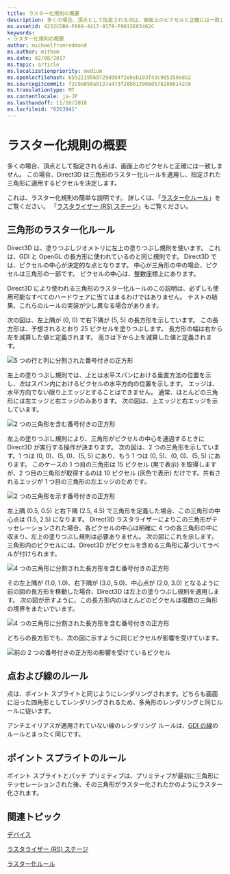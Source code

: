 ```yaml
---
title: ラスター化規則の概要
description: 多くの場合、頂点として指定される点は、画面上のピクセルと正確には一致しません。 この場合、Direct3D は三角形のラスター化ルールを適用し、指定された三角形に適用するピクセルを決定します。
ms.assetid: 4232CDBA-F669-4417-9378-F9013E83462C
keywords:
- ラスター化規則の概要
author: michaelfromredmond
ms.author: mithom
ms.date: 02/08/2017
ms.topic: article
ms.localizationpriority: medium
ms.openlocfilehash: 65522195b9729ddd4f2ebeb193f43c905359eda2
ms.sourcegitcommit: f2c9a050a9137a473f28b613968d5782866142c6
ms.translationtype: MT
ms.contentlocale: ja-JP
ms.lasthandoff: 11/10/2018
ms.locfileid: "6263941"
---
```

# <a name="introduction-to-rasterization-rules"></a>ラスター化規則の概要


多くの場合、頂点として指定される点は、画面上のピクセルと正確には一致しません。 この場合、Direct3D は三角形のラスター化ルールを適用し、指定された三角形に適用するピクセルを決定します。

これは、ラスター化規則の簡単な説明です。 詳しくは、「[ラスター化ルール](rasterization-rules.md)」をご覧ください。 「[ラスタライザー (RS) ステージ](rasterizer-stage--rs-.md)」もご覧ください。

## <a name="span-idtrianglerasterizationrulesspanspan-idtrianglerasterizationrulesspanspan-idtrianglerasterizationrulesspantriangle-rasterization-rules"></a><span id="Triangle_Rasterization_Rules"></span><span id="triangle_rasterization_rules"></span><span id="TRIANGLE_RASTERIZATION_RULES"></span>三角形のラスター化ルール


Direct3D は、塗りつぶしジオメトリに左上の塗りつぶし規則を使います。 これは、GDI と OpenGL の長方形に使われているのと同じ規則です。 Direct3D では、ピクセルの中心が決定的な点となります。 中心が三角形の中の場合、ピクセルは三角形の一部です。 ピクセルの中心は、整数座標上にあります。

Direct3D により使われる三角形のラスター化ルールのこの説明は、必ずしも使用可能なすべてのハードウェアに当てはまるわけではありません。 テストの結果、これらのルールの実装が少し異なる場合があります。

次の図は、左上隅が (0, 0) で右下隅が (5, 5) の長方形を示しています。 この長方形は、予想されるとおり 25 ピクセルを塗りつぶします。 長方形の幅は右から左を減算した値と定義されます。 高さは下から上を減算した値と定義されます。

![5 つの行と列に分割された番号付きの正方形](images/pixmap.png)

左上の塗りつぶし規則では、*上*とは水平スパンにおける垂直方法の位置を示し、*左*はスパン内におけるピクセルの水平方向の位置を示します。 エッジは、水平方向でない限り上エッジとすることはできません。 通常、ほとんどの三角形には左エッジと右エッジのみあります。 次の図は、上エッジと右エッジを示しています。

![2 つの三角形を含む番号付きの正方形](images/triedge.png)

左上の塗りつぶし規則により、三角形がピクセルの中心を通過するときに Direct3D が実行する操作が決まります。 次の図は、2 つの三角形を示しています。1 つは (0, 0)、(5, 0)、(5, 5) にあり、もう 1 つは (0, 5)、(0, 0)、(5, 5) にあります。 このケースの 1 つ目の三角形は 15 ピクセル (黒で表示) を取得しますが、2 つ目の三角形が取得するのは 10 ピクセル (灰色で表示) だけです。共有されるエッジが 1 つ目の三角形の左エッジのためです。

![2 つの三角形を示す番号付きの正方形](images/twotris.png)

左上隅 (0.5, 0.5) と右下隅 (2.5, 4.5) で三角形を定義した場合、この三角形の中心点は (1.5, 2.5) になります。 Direct3D ラスタライザーによりこの三角形がテッセレーションされた場合、各ピクセルの中心は明確に 4 つの各三角形の中に収まり、左上の塗りつぶし規則は必要ありません。 次の図にこれを示します。 三角形内のピクセルには、Direct3D がピクセルを含める三角形に基づいてラベルが付けられます。

![4 つの三角形に分割された長方形を含む番号付きの正方形](images/noambig.png)

その左上隅が (1.0, 1.0)、右下隅が (3.0, 5.0)、中心点が (2.0, 3.0) となるように前の図の長方形を移動した場合、Direct3D は左上の塗りつぶし規則を適用します。 次の図が示すように、この長方形内のほとんどのピクセルは複数の三角形の境界をまたいでいます。

![4 つの三角形に分割された長方形を含む番号付きの正方形](images/fillrule.png)

どちらの長方形でも、次の図に示すように同じピクセルが影響を受けています。

![前の 2 つの番号付きの正方形の影響を受けているピクセル](images/samepix.png)

## <a name="span-idpointandlinerulesspanspan-idpointandlinerulesspanspan-idpointandlinerulesspanpoint-and-line-rules"></a><span id="Point_and_Line_Rules"></span><span id="point_and_line_rules"></span><span id="POINT_AND_LINE_RULES"></span>点および線のルール


点は、ポイント スプライトと同じようにレンダリングされます。どちらも画面に沿った四角形としてレンダリングされるため、多角形のレンダリングと同じルールに従います。

アンチエイリアスが適用されていない線のレンダリング ルールは、[GDI の線](https://msdn.microsoft.com/library/windows/desktop/dd145027)のルールとまったく同じです。

## <a name="span-idpointspriterulesspanspan-idpointspriterulesspanspan-idpointspriterulesspanpoint-sprite-rules"></a><span id="Point_Sprite_Rules"></span><span id="point_sprite_rules"></span><span id="POINT_SPRITE_RULES"></span>ポイント スプライトのルール


ポイント スプライトとパッチ プリミティブは、プリミティブが最初に三角形にテッセレーションされた後、その三角形がラスター化されたかのようにラスター化されます。

## <a name="span-idrelated-topicsspanrelated-topics"></a><span id="related-topics"></span>関連トピック


[デバイス](devices.md)

[ラスタライザー (RS) ステージ](rasterizer-stage--rs-.md)

[ラスター化ルール](rasterization-rules.md)

 

 




